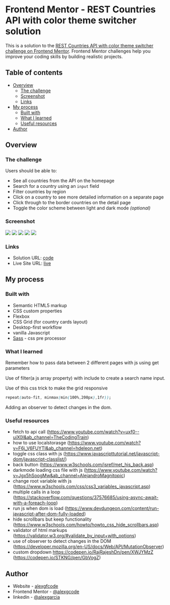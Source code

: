 
# Frontend Mentor - REST Countries API with color theme switcher solution

This is a solution to the [REST Countries API with color theme switcher challenge on Frontend Mentor](https://www.frontendmentor.io/challenges/rest-countries-api-with-color-theme-switcher-5cacc469fec04111f7b848ca). Frontend Mentor challenges help you improve your coding skills by building realistic projects. 

## Table of contents

- [Overview](#overview)
  - [The challenge](#the-challenge)
  - [Screenshot](#screenshot)
  - [Links](#links)
- [My process](#my-process)
  - [Built with](#built-with)
  - [What I learned](#what-i-learned)
  - [Useful resources](#useful-resources)
- [Author](#author)

## Overview

### The challenge

Users should be able to:

- See all countries from the API on the homepage
- Search for a country using an `input` field
- Filter countries by region
- Click on a country to see more detailed information on a separate page
- Click through to the border countries on the detail page
- Toggle the color scheme between light and dark mode *(optional)*

### Screenshot

![](./screenshots/home.png)
![](./screenshots/home_light.png)
![](./screenshots/detail.png)
![](./screenshots/home_mobile.png)
![](./screenshots/detail_mobile.png)


### Links

- Solution URL: [code](https://github.com/alexgcode/rest-api-countries-frontendmentor)
- Live Site URL: [live](https://alexgcode.github.io/rest-api-countries-frontendmentor)

## My process

### Built with

- Semantic HTML5 markup
- CSS custom properties
- Flexbox
- CSS Grid (for country cards layout)
- Desktop-first workflow
- vanilla Javascript
- [Sass](https://sass-lang.com/) - css pre processor

### What I learned

Remember how to pass data between 2 different pages with js using get parameters

Use of filter(a js array property) with include to create a search name input.

Use of this css trick to make the grid responsive
```css
repeat(auto-fit, minmax(min(100%,200px),1fr)); 
```

Adding an observer to detect changes in the dom.


### Useful resources
- fetch to api call (https://www.youtube.com/watch?v=uxf0--uiX0I&ab_channel=TheCodingTrain)
- how to use localstorasge (https://www.youtube.com/watch?v=F6j_V6FUYTI&ab_channel=hdeleon.net)
- toggle css class with js (https://www.javascripttutorial.net/javascript-dom/javascript-classlist/)
- back button (https://www.w3schools.com/jsref/met_his_back.asp)
- darkmode loading css file with js (https://www.youtube.com/watch?v=Jgx5hSoogMw&ab_channel=AlejandroMagnitopic)
- change root variable with js (https://www.w3schools.com/css/css3_variables_javascript.asp)
- multiple calls in a loop (https://stackoverflow.com/questions/37576685/using-async-await-with-a-foreach-loop)
- run js when dom is load (https://www.devdungeon.com/content/run-javascript-after-dom-fully-loaded)
- hide scrollbars but keep functionality (https://www.w3schools.com/howto/howto_css_hide_scrollbars.asp)
- validator of html markups (https://validator.w3.org/#validate_by_input+with_options)
- use of observer to detect changes in the DOM (https://developer.mozilla.org/en-US/docs/Web/API/MutationObserver)
- custom dropdown https://codepen.io/RajRajeshDn/pen/XWJYMzZ (https://codepen.io/STKNG/pen/GbVogZ)


## Author

- Website - [alexgfcode](http://alexgfcode.me/)
- Frontend Mentor - [@alexgcode](https://www.frontendmentor.io/profile/alexgcode)
- linkedin - [@alexgarcia](https://www.linkedin.com/in/alex-martin-garcia-farfan/)

